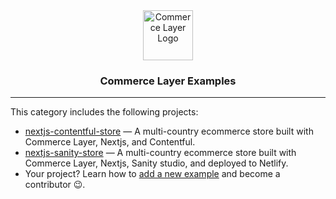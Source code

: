 <div align="center">
  <a href="https://commercelayer.io">
    <img src="https://data.commercelayer.app/assets/logos/glyph/black/commercelayer_glyph_black.svg" height="80" alt="Commerce Layer Logo">
  </a>
  <h3>Commerce Layer Examples</h3>
</div>

---

This category includes the following projects:

- [nextjs-contentful-store](./nextjs-contentful-store) — A multi-country ecommerce store built with Commerce Layer, Nextjs, and Contentful.
- [nextjs-sanity-store](./nextjs-sanity-store) — A multi-country ecommerce store built with Commerce Layer, Nextjs, Sanity studio, and deployed to Netlify.
- Your project? Learn how to [add a new example](https://github.com/commercelayer/examples/#adding-a-new-example) and become a contributor 😉.
